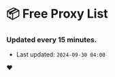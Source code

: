 # :package: Free Proxy List
### Updated every 15 minutes.

- Last updated: `2024-09-30 04:00`

:heart:
